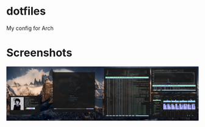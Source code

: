 # dotfiles
My config for Arch

# Screenshots

![screenshots](https://raw.githubusercontent.com/h4pZ/h4rch/master/.screenshot.png)
